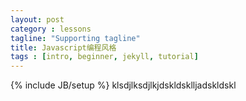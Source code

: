 ```yaml
---
layout: post
category : lessons
tagline: "Supporting tagline"
title: Javascript编程风格
tags : [intro, beginner, jekyll, tutorial]
---
```

{% include JB/setup %}
klsdjlksdjlkjdskldsklljadskldskl
